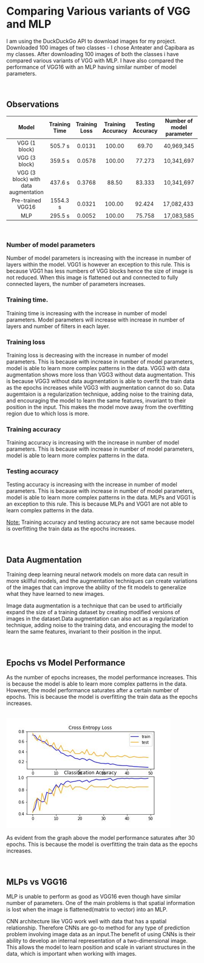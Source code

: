 # <b> Comparing Various variants of VGG and MLP </b>

I am using the DuckDuckGo API to download images for my project. Downloaded 100 images of two classes - I chose Anteater and Capibara as my classes. After downloading 100 images of both the classes i have compared various variants of VGG with MLP. I have also compared the performance of VGG16 with an MLP having similar number of model parameters.

<br>

## <b> Observations </b>

|Model  | Training Time        | Training Loss  | Training Accuracy | Testing Accuracy | Number of model parameter |
| :--------------:|:----------------:|:-------------:| :---------------:|:-------------:|:------------:|
| VGG (1 block) | 505.7 s      | 0.0131 | 100.00 |69.70 |40,969,345 |
| VGG (3 block) | 359.5 s     | 0.0578      |   100.00 |77.273 |10,341,697 |
| VGG (3 block) with data augmentation | 437.6 s | 0.3768      |    88.50 |83.333 |10,341,697 |
| Pre-trained VGG16  | 1554.3 s | 0.0321   |  100.00 |92.424 |17,082,433 |    
|MLP|  295.5 s | 0.0052 | 100.00 |  75.758 |  17,083,585 |


<br>

### <b> Number of model parameters </b>
Number of model parameters is increasing with the increase in number of layers within the model. VGG1 is however an exception to this rule. This is because VGG1 has less numbers of VGG blocks hence the size of image is not reduced. When this image is flattened out and connected to fully connected layers, the number of parameters increases.

### <b>Training time.</b> 
Training time is increasing with the increase in number of model parameters. Model parameters will increase with increase in number of layers and number of filters in each layer. 

### <b> Training loss </b>
Training loss is decreasing with the increase in number of model parameters. This is because with increase in number of model parameters, model is able to learn more complex patterns in the data. VGG3 with data augmentation shows more loss than VGG3 without data augmentation. This is because VGG3 without data augmentation is able to overfit the train data as the epochs increases while VGG3 with augmentation cannot do so. Data augemtaion is a regularization technique, adding noise to the training data, and encouraging the model to learn the same features, invariant to their position in the input. This makes the model move away from the overfitting region due to which loss is more.

### <b> Training accuracy </b>
Training accuracy is increasing with the increase in number of model parameters. This is because with increase in number of model parameters, model is able to learn more complex patterns in the data.

### <b> Testing accuracy </b>
Testing accuracy is increasing with the increase in number of model parameters. This is because with increase in number of model parameters, model is able to learn more complex patterns in the data. MLPs and VGG1 is an exception to this rule. This is because MLPs and VGG1 are not able to learn complex patterns in the data.

<u>Note:</u> Training accuracy and testing accuracy are not same because model is overfitting the train data as the epochs increases. 


<br>

## <b> Data Augmentation </b>

Training deep learning neural network models on more data can result in more skillful models, and the augmentation techniques can create variations of the images that can improve the ability of the fit models to generalize what they have learned to new images.

Image data augmentation is a technique that can be used to artificially expand the size of a training dataset by creating modified versions of images in the dataset.Data augmentation can also act as a regularization technique, adding noise to the training data, and encouraging the model to learn the same features, invariant to their position in the input.

<br>

## <b> Epochs vs Model Performance </b> 

As the number of epochs increases, the model performance increases. This is because the model is able to learn more complex patterns in the data. However, the model performance saturates after a certain number of epochs. This is because the model is overfitting the train data as the epochs increases.

<br>

<img src = ./plots/VGG_16_plot.jpg>

<br>

As evident from the graph above the model performance saturates after 30 epochs. This is because the model is overfitting the train data as the epochs increases.

<br>

## <b> MLPs vs VGG16 </b>

MLP is unable to perform as good as VGG16 even though have similar number of parameters. One of the main problems is that spatial information is lost when the image is flattened(matrix to vector) into an MLP. 

CNN architecture like VGG  work well with data that has a spatial relationship. Therefore CNNs are go-to method for any type of prediction problem involving image data as an input.The benefit of using CNNs is their ability to develop an internal representation of a two-dimensional image. This allows the model to learn position and scale in variant structures in the data, which is important when working with images.

